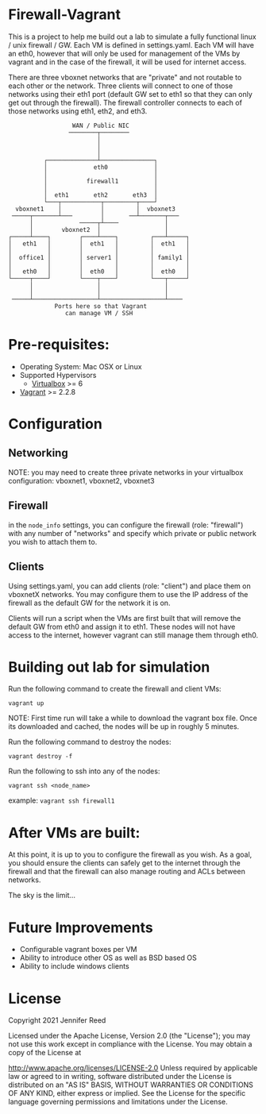 # Firewall-Vagrant

This is a project to help me build out a lab to simulate a fully functional linux / unix firewall / GW. Each VM is defined in settings.yaml. Each VM will have an eth0, however that will only be used for management of the VMs by vagrant and in the case of the firewall, it will be used for internet access.

There are three vboxnet networks that are "private" and not routable to each other or the network. Three clients will connect to one of those networks using their eth1 port (default GW set to eth1 so that they can only get out through the firewall). The firewall controller connects to each of those networks using eth1, eth2, and eth3.

```
                  WAN / Public NIC
                 ────────┬────────
                         │
                         │
                         │
          ┌──────────────┴───────────────┐
          │             eth0             │
          │                              │
          │           firewall1          │
          │                              │
          │  eth1       eth2       eth3  │
          └───┬───────────┬─────────┬────┘
  vboxnet1    │           │         │  vboxnet3
 ─────┬───────┴───        │       ──┴───────┬───
      │             ─────┬┴────             │
      │        vboxnet2  │                  │
┌─────┴────┐        ┌────┴────┐         ┌───┴─────┐
│   eth1   │        │  eth1   │         │  eth1   │
│          │        │         │         │         │
│  office1 │        │ server1 │         │ family1 │
│          │        │         │         │         │
│   eth0   │        │  eth0   │         │  eth0   │
└─────┬────┘        └────┬────┘         └───┬─────┘
      │                  │                  │
      │                  │                  │
 ─────┴──────────────────┴──────────────────┴────
             Ports here so that Vagrant
                can manage VM / SSH
```

# Pre-requisites:
* Operating System: Mac OSX or Linux
* Supported Hypervisors
  * [Virtualbox](https://www.virtualbox.org/) >= 6
* [Vagrant](https://www.vagrantup.com/) >= 2.2.8


# Configuration
## Networking
NOTE: you may need to create three private networks in your virtualbox configuration: vboxnet1, vboxnet2, vboxnet3

## Firewall
in the `node_info` settings, you can configure the firewall (role: "firewall") with any number of "networks" and specify which private or public network you wish to attach them to.

## Clients
Using settings.yaml, you can add clients (role: "client") and place them on vboxnetX networks. You may configure them to use the IP address of the firewall as the default GW for the network it is on.

Clients will run a script when the VMs are first built that will remove the default GW from eth0 and assign it to eth1. These nodes will not have access to the internet, however vagrant can still manage them through eth0.

# Building out lab for simulation
Run the following command to create the firewall and client VMs:

```
vagrant up
```

NOTE: First time run will take a while to download the vagrant box file. Once its downloaded and cached, the nodes will be up in roughly 5 minutes.

Run the following command to destroy the nodes:
```
vagrant destroy -f
```

Run the following to ssh into any of the nodes:
```
vagrant ssh <node_name>
```

example: `vagrant ssh firewall1`

# After VMs are built:
At this point, it is up to you to configure the firewall as you wish. As a goal, you should ensure the clients can safely get to the internet through the firewall and that the firewall can also manage routing and ACLs between networks.

The sky is the limit...

# Future Improvements
- Configurable vagrant boxes per VM
- Ability to introduce other OS as well as BSD based OS
- Ability to include windows clients

# License
Copyright 2021 Jennifer Reed

Licensed under the Apache License, Version 2.0 (the "License"); you may not use this work except in compliance with the License. You may obtain a copy of the License at

http://www.apache.org/licenses/LICENSE-2.0
Unless required by applicable law or agreed to in writing, software distributed under the License is distributed on an "AS IS" BASIS, WITHOUT WARRANTIES OR CONDITIONS OF ANY KIND, either express or implied. See the License for the specific language governing permissions and limitations under the License.